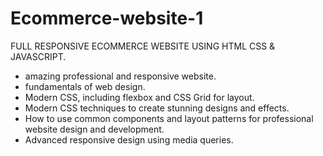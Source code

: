 # Ecommerce-website-1
 FULL RESPONSIVE ECOMMERCE WEBSITE USING HTML CSS & JAVASCRIPT.
- amazing professional and responsive website.
- fundamentals of web design.
- Modern CSS, including flexbox and CSS Grid for layout.
- Modern CSS techniques to create stunning designs and effects.
- How to use common components and layout patterns for professional website design and development.
- Advanced responsive design using media queries.
